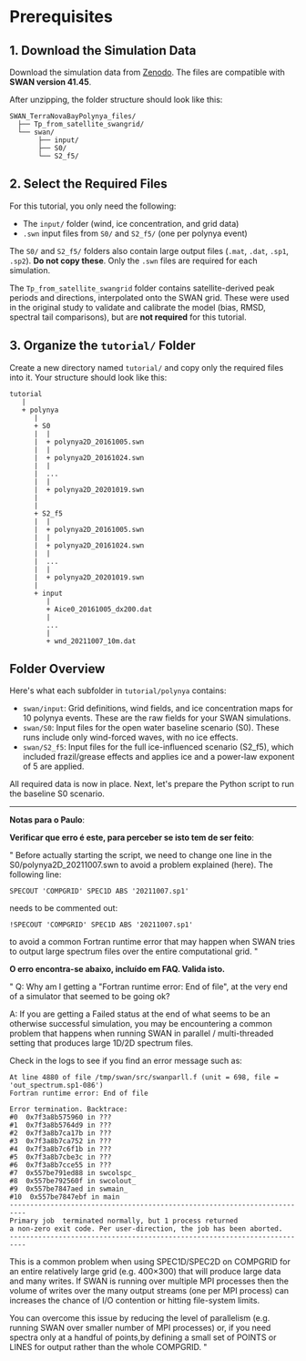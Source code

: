 # Prerequisites

## 1. Download the Simulation Data
Download the simulation data from [Zenodo](https://zenodo.org/records/8308164). The files are compatible with **SWAN version 41.45**.

After unzipping, the folder structure should look like this:

```
SWAN_TerraNovaBayPolynya_files/
  ├── Tp_from_satellite_swangrid/
  └── swan/
       ├── input/
       ├── S0/
       └── S2_f5/
```

## 2. Select the Required Files
For this tutorial, you only need the following:
- The `input/` folder (wind, ice concentration, and grid data)
- `.swn` input files from `S0/` and `S2_f5/` (one per polynya event)

The `S0/` and `S2_f5/` folders also contain large output files (`.mat`, `.dat`, `.sp1`, `.sp2`). **Do not copy these**. Only the `.swn` files are required for each simulation.

The `Tp_from_satellite_swangrid` folder contains satellite-derived peak periods and directions, interpolated onto the SWAN grid. These were used in the original study to validate and calibrate the model (bias, RMSD, spectral tail comparisons), but are **not required** for this tutorial.

## 3. Organize the `tutorial/` Folder
Create a new directory named `tutorial/` and copy only the required files into it. Your structure should look like this:

```
tutorial
   |
   + polynya
      |
      + S0
      |  |
      |  + polynya2D_20161005.swn
      |  |	
      |  + polynya2D_20161024.swn
      |  |
      |  ...
      |  |
      |  + polynya2D_20201019.swn
      |
      |
      + S2_f5
      |  |
      |  + polynya2D_20161005.swn
      |  |	
      |  + polynya2D_20161024.swn
      |  |
      |  ...
      |  |
      |  + polynya2D_20201019.swn
      |
      + input
         |
         + Aice0_20161005_dx200.dat 
         |
         ...
         |
         + wnd_20211007_10m.dat
```

## Folder Overview
Here's what each subfolder in `tutorial/polynya` contains:
- `swan/input`: Grid definitions, wind fields, and ice concentration maps for 10 polynya events. These are the raw fields for your SWAN simulations.
- `swan/S0`: Input files for the open water baseline scenario (S0). These runs include only wind-forced waves, with no ice effects.
- `swan/S2_f5`: Input files for the full ice-influenced scenario (S2_f5), which included frazil/grease effects and applies ice and a power-law exponent of 5 are applied.

All required data is now in place. Next, let's prepare the Python script to run the baseline S0 scenario.


---
**Notas para o Paulo**:

**Verificar que erro é este, para perceber se isto tem de ser feito**:

"
Before actually starting the script, we need to change one line in the 
S0/polynya2D_20211007.swn to avoid a problem explained (here). The following line:

```
SPECOUT 'COMPGRID' SPEC1D ABS '20211007.sp1'
```

needs to be commented out:

```
!SPECOUT 'COMPGRID' SPEC1D ABS '20211007.sp1'
```
to avoid a common Fortran runtime error that may happen when SWAN tries to
output large spectrum files over the entire computational grid. 
"

**O erro encontra-se abaixo, incluído em FAQ. Valida isto.**

"
Q: Why am I getting a "Fortran runtime error: End of file", at the very end of a
simulator that seemed to be going ok?

A: If you are getting a Failed status at the end of what seems to be an otherwise 
successful simulation, you may be encountering a common problem that happens when 
running SWAN in parallel / multi-threaded setting that produces large 1D/2D 
spectrum files.

Check in the logs to see if you find an error message such as:

```
At line 4880 of file /tmp/swan/src/swanparll.f (unit = 698, file = 'out_spectrum.sp1-086')
Fortran runtime error: End of file

Error termination. Backtrace:
#0  0x7f3a8b575960 in ???
#1  0x7f3a8b5764d9 in ???
#2  0x7f3a8b7ca17b in ???
#3  0x7f3a8b7ca752 in ???
#4  0x7f3a8b7c6f1b in ???
#5  0x7f3a8b7cbe3c in ???
#6  0x7f3a8b7cce55 in ???
#7  0x557be791ed88 in swcolspc_
#8  0x557be792560f in swcolout_
#9  0x557be7847aed in swmain_
#10  0x557be7847ebf in main
--------------------------------------------------------------------------
Primary job  terminated normally, but 1 process returned
a non-zero exit code. Per user-direction, the job has been aborted.
--------------------------------------------------------------------------
```

This is a common problem when using SPEC1D/SPEC2D on COMPGRID for an entire 
relatively large grid (e.g. 400×300) that will produce large data and many
writes. If SWAN is running over multiple MPI processes then the volume of writes 
over the many output streams (one per MPI process) can increases the chance of 
I/O contention or hitting file-system limits.

You can overcome this issue by reducing the level of parallelism (e.g. running 
SWAN over smaller number of MPI processes) or, if you need spectra only at a 
handful of points,by defining a small set of POINTS or LINES for output rather 
than the whole COMPGRID.
"
